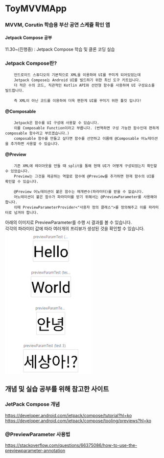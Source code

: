 # ToyMVVMApp
### MVVM, Corutin 학습용 부산 공연 스케쥴 확인 앱
#### Jetpack Compose 공부

11.30~(진행중) : Jetpack Compose 학습 및 클론 코딩 실습

### Jetpack Compose란?

        안드로이드 스튜디오의 기본적으로 XML을 이용하여 UI를 꾸미게 되어있었는데
        Jetpack Compose는 Android UI를 빌드하기 위한 최신 도구 키트입니다.
        더 적은 수의 코드, 직관적인 Kotlin API와 선언형 함수를 사용하여 UI 구성요소를 빌드합니다.

        즉 XML이 아닌 코드를 이용하여 더욱 편한게 UI를 꾸미기 위한 툴킷 입니다!

#### @Composable

        Jetpack은 함수를 UI 구성에 사용할 수 있습니다.
        이를 Composable Function이라고 부릅니다. (번역하면 구성 가능한 함수인데 편하게 composable 함수라고 부르겠습니다.)
        composable 함수를 만들고 싶다면 함수를 선언하고 이름에 @Composable 어노테이션을 추가하면 사용할 수 있습니다.

#### @Preview

        기존 XML에 레이아웃을 만들 때 split을 통해 현재 UI가 어떻게 구성되었는지 확인할 수 있었습니다.
        Preview는 그것을 제공하는 역할로 함수에 @Preview를 추가하면 현재 함수의 UI를 확인할 수 있습니다.

        @Preview 어노테이션이 붙은 함수는 매개변수(파라미터)를 받을 수 없습니다.
        어노테이션이 붙은 함수가 파라미터를 받기 위해서는 @PreviewParameter를 사용해야합니다.
        이때 PreviewParameterProvider<"사용자 정의 클래스">를 정의해주고 이를 파라미터로 넘겨야 합니다.

아래의 이미지로 PreviewParameter를 수행 시 결과를 볼 수 있습니다.<br>
각각의 파라미터 값에 따라 여러개의 프리뷰가 생성된 것을 확인할 수 있습니다.<br>
<img src="./result_capture/previewParmameter.png">
        

## 개념 및 실습 공부를 위해 참고한 사이트
### JetPack Compose 개념
https://developer.android.com/jetpack/compose/tutorial?hl=ko
https://developer.android.com/jetpack/compose/tooling/previews?hl=ko

### @PreviewParameter 사용법
https://stackoverflow.com/questions/66375086/how-to-use-the-previewparameter-annotation

